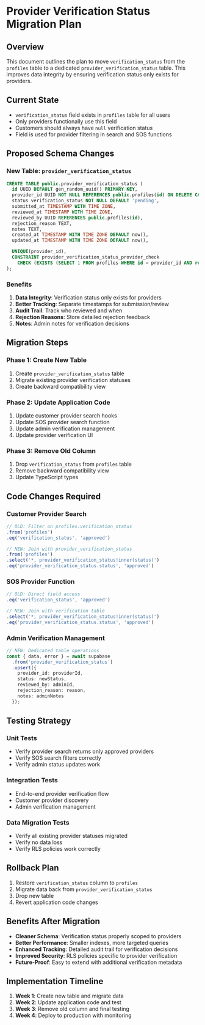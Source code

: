 # Provider Verification Status Migration Plan

## Overview
This document outlines the plan to move `verification_status` from the `profiles` table to a dedicated `provider_verification_status` table. This improves data integrity by ensuring verification status only exists for providers.

## Current State
- `verification_status` field exists in `profiles` table for all users
- Only providers functionally use this field
- Customers should always have `null` verification status
- Field is used for provider filtering in search and SOS functions

## Proposed Schema Changes

### New Table: `provider_verification_status`
```sql
CREATE TABLE public.provider_verification_status (
  id UUID DEFAULT gen_random_uuid() PRIMARY KEY,
  provider_id UUID NOT NULL REFERENCES public.profiles(id) ON DELETE CASCADE,
  status verification_status NOT NULL DEFAULT 'pending',
  submitted_at TIMESTAMP WITH TIME ZONE,
  reviewed_at TIMESTAMP WITH TIME ZONE,
  reviewed_by UUID REFERENCES public.profiles(id),
  rejection_reason TEXT,
  notes TEXT,
  created_at TIMESTAMP WITH TIME ZONE DEFAULT now(),
  updated_at TIMESTAMP WITH TIME ZONE DEFAULT now(),

  UNIQUE(provider_id),
  CONSTRAINT provider_verification_status_provider_check
    CHECK (EXISTS (SELECT 1 FROM profiles WHERE id = provider_id AND role = 'provider'))
);
```

### Benefits
1. **Data Integrity**: Verification status only exists for providers
2. **Better Tracking**: Separate timestamps for submission/review
3. **Audit Trail**: Track who reviewed and when
4. **Rejection Reasons**: Store detailed rejection feedback
5. **Notes**: Admin notes for verification decisions

## Migration Steps

### Phase 1: Create New Table
1. Create `provider_verification_status` table
2. Migrate existing provider verification statuses
3. Create backward compatibility view

### Phase 2: Update Application Code
1. Update customer provider search hooks
2. Update SOS provider search function
3. Update admin verification management
4. Update provider verification UI

### Phase 3: Remove Old Column
1. Drop `verification_status` from `profiles` table
2. Remove backward compatibility view
3. Update TypeScript types

## Code Changes Required

### Customer Provider Search
```typescript
// OLD: Filter on profiles.verification_status
.from('profiles')
.eq('verification_status', 'approved')

// NEW: Join with provider_verification_status
.from('profiles')
.select('*, provider_verification_status!inner(status)')
.eq('provider_verification_status.status', 'approved')
```

### SOS Provider Function
```typescript
// OLD: Direct field access
.eq('verification_status', 'approved')

// NEW: Join with verification table
.select('*, provider_verification_status!inner(status)')
.eq('provider_verification_status.status', 'approved')
```

### Admin Verification Management
```typescript
// NEW: Dedicated table operations
const { data, error } = await supabase
  .from('provider_verification_status')
  .upsert({
    provider_id: providerId,
    status: newStatus,
    reviewed_by: adminId,
    rejection_reason: reason,
    notes: adminNotes
  });
```

## Testing Strategy

### Unit Tests
- Verify provider search returns only approved providers
- Verify SOS search filters correctly
- Verify admin status updates work

### Integration Tests
- End-to-end provider verification flow
- Customer provider discovery
- Admin verification management

### Data Migration Tests
- Verify all existing provider statuses migrated
- Verify no data loss
- Verify RLS policies work correctly

## Rollback Plan
1. Restore `verification_status` column to `profiles`
2. Migrate data back from `provider_verification_status`
3. Drop new table
4. Revert application code changes

## Benefits After Migration
- **Cleaner Schema**: Verification status properly scoped to providers
- **Better Performance**: Smaller indexes, more targeted queries
- **Enhanced Tracking**: Detailed audit trail for verification decisions
- **Improved Security**: RLS policies specific to provider verification
- **Future-Proof**: Easy to extend with additional verification metadata

## Implementation Timeline
1. **Week 1**: Create new table and migrate data
2. **Week 2**: Update application code and test
3. **Week 3**: Remove old column and final testing
4. **Week 4**: Deploy to production with monitoring